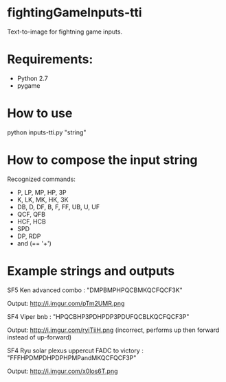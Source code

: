# fightingGameInputs-tti

Text-to-image for fightning game inputs.

# Requirements:
* Python 2.7
* pygame

# How to use
python inputs-tti.py "string"

# How to compose the input string
Recognized commands:
* P, LP, MP, HP, 3P
* K, LK, MK, HK, 3K
* DB, D, DF, B, F, FF, UB, U, UF
* QCF, QFB
* HCF, HCB
* SPD
* DP, RDP
* and (== '+')

# Example strings and outputs
SF5 Ken advanced combo : "DMPBMPHPQCBMKQCFQCF3K"

Output: http://i.imgur.com/pTm2UMR.png

SF4 Viper bnb : "HPQCBHP3PDHPDP3PDUFQCBLKQCFQCF3P"

Output: http://i.imgur.com/ryiTiiH.png (incorrect, performs up then forward instead of up-forward)

SF4 Ryu solar plexus uppercut FADC to victory : "FFFHPDMPDHPDPHPMPandMKQCFQCF3P"

Output: http://i.imgur.com/x0los6T.png
